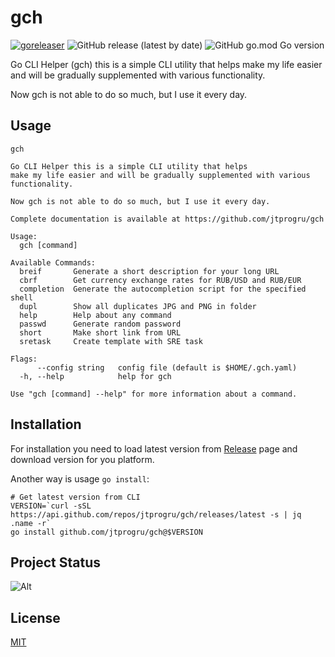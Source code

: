 # gch

[![goreleaser](https://github.com/jtprogru/gch/actions/workflows/goreleaser.yaml/badge.svg)](https://github.com/jtprogru/gch/actions/workflows/goreleaser.yaml)
![GitHub release (latest by date)](https://img.shields.io/github/v/release/jtprogru/gch)
![GitHub go.mod Go version](https://img.shields.io/github/go-mod/go-version/jtprogru/gch)

Go CLI Helper (gch) this is a simple CLI utility that helps make my life easier and will be gradually supplemented with various functionality.

Now gch is not able to do so much, but I use it every day.

## Usage

```shell
gch

Go CLI Helper this is a simple CLI utility that helps
make my life easier and will be gradually supplemented with various functionality.

Now gch is not able to do so much, but I use it every day.

Complete documentation is available at https://github.com/jtprogru/gch

Usage:
  gch [command]

Available Commands:
  breif       Generate a short description for your long URL
  cbrf        Get currency exchange rates for RUB/USD and RUB/EUR
  completion  Generate the autocompletion script for the specified shell
  dupl        Show all duplicates JPG and PNG in folder
  help        Help about any command
  passwd      Generate random password
  short       Make short link from URL
  sretask     Create template with SRE task

Flags:
      --config string   config file (default is $HOME/.gch.yaml)
  -h, --help            help for gch

Use "gch [command] --help" for more information about a command.

```

## Installation

For installation you need to load latest version from [Release](https://github.com/jtprogru/gch/releases) page and download version for you platform.

Another way is usage `go install`:

```shell
# Get latest version from CLI
VERSION=`curl -sSL https://api.github.com/repos/jtprogru/gch/releases/latest -s | jq .name -r`
go install github.com/jtprogru/gch@$VERSION
```

## Project Status

![Alt](https://repobeats.axiom.co/api/embed/90f398a2bc0fb93e055987ed40743d2f318e2ebc.svg "Repobeats analytics image")

## License

[MIT](LICENSE)
